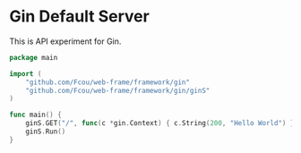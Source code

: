 # Gin Default Server

This is API experiment for Gin.

```go
package main

import (
	"github.com/Fcou/web-frame/framework/gin"
	"github.com/Fcou/web-frame/framework/gin/ginS"
)

func main() {
	ginS.GET("/", func(c *gin.Context) { c.String(200, "Hello World") })
	ginS.Run()
}
```
